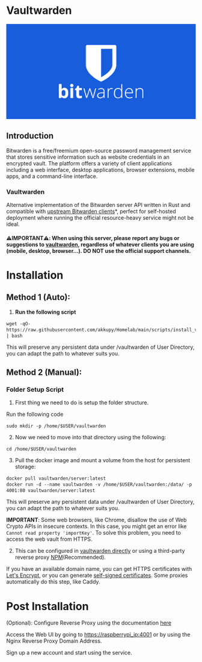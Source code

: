 # Vaultwarden

<p align="center">
  <img src="../images/bitwarden.png" width="512"/>
</p>

## Introduction

Bitwarden is a free/freemium open-source password management service that stores sensitive information such as website credentials in an encrypted vault. The platform offers a variety of client applications including a web interface, desktop applications, browser extensions, mobile apps, and a command-line interface.

### Vaultwarden

Alternative implementation of the Bitwarden server API written in Rust and compatible with [upstream Bitwarden clients](https://bitwarden.com/download/)*, perfect for self-hosted deployment where running the official resource-heavy service might not be ideal.

#### ⚠️**IMPORTANT**⚠️: When using this server, please report any bugs or suggestions to [vaultwarden](https://github.com/dani-garcia/vaultwarden/), regardless of whatever clients you are using (mobile, desktop, browser...). DO NOT use the official support channels.

# Installation

## Method 1 (Auto):

1. **Run the following script**

```
wget -qO- https://raw.githubusercontent.com/akkupy/Homelab/main/scripts/install_vaultwarden.sh | bash
```

This will preserve any persistent data under /vaultwarden of User Directory, you can adapt the path to whatever suits you.

## Method 2 (Manual):

### Folder Setup Script

1. First thing we need to do is setup the folder structure. 

Run the following code
```
sudo mkdir -p /home/$USER/vaultwarden
```

2. Now we need to move into that directory using the following:

```
cd /home/$USER/vaultwarden
```
3. Pull the docker image and mount a volume from the host for persistent storage:

```
docker pull vaultwarden/server:latest
docker run -d --name vaultwarden -v /home/$USER/vaultwarden:/data/ -p 4001:80 vaultwarden/server:latest
```
This will preserve any persistent data under /vaultwarden of User Directory, you can adapt the path to whatever suits you.


**IMPORTANT**: Some web browsers, like Chrome, disallow the use of Web Crypto APIs in insecure contexts. In this case, you might get an error like `Cannot read property 'importKey'`. To solve this problem, you need to access the web vault from HTTPS. 

2. This can be configured in [vaultwarden directly](https://github.com/dani-garcia/vaultwarden/wiki/Enabling-HTTPS) or using a third-party reverse proxy [NPM](https://github.com/akkupy/Homelab/blob/main/docs/nginx_proxy_manager.md)(Recommended).

If you have an available domain name, you can get HTTPS certificates with [Let's Encrypt](https://letsencrypt.org/), or you can generate [self-signed certificates](https://github.com/akkupy/Self_Signed_SSL_Cerificate). Some proxies automatically do this step, like Caddy.

# Post Installation

(Optional): Configure Reverse Proxy using the documentation [here](https://github.com/akkupy/Homelab/blob/main/docs/nginx_proxy_manager.md#first-proxy-host-setup)

Access the Web UI by going to <https://raspberrypi_ip:4001> or by using the Nginx Reverse Proxy Domain Address.

Sign up a new account and start using the service.